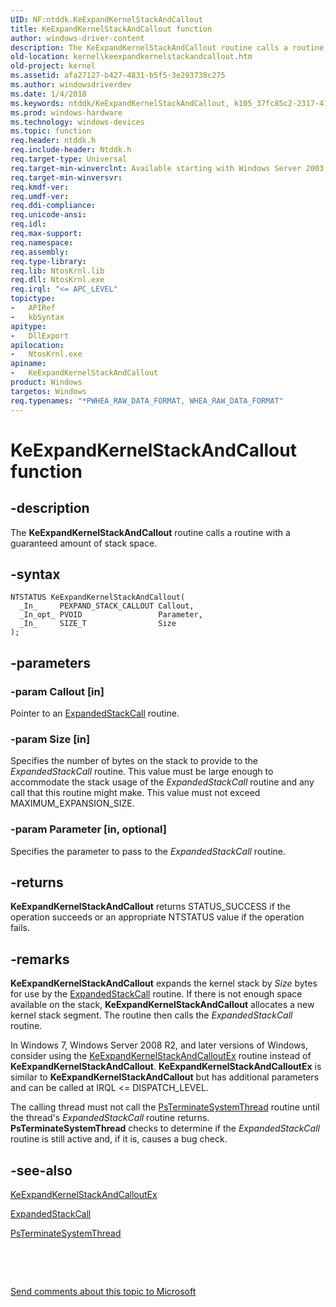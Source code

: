 ```yaml
---
UID: NF:ntddk.KeExpandKernelStackAndCallout
title: KeExpandKernelStackAndCallout function
author: windows-driver-content
description: The KeExpandKernelStackAndCallout routine calls a routine with a guaranteed amount of stack space.
old-location: kernel\keexpandkernelstackandcallout.htm
old-project: kernel
ms.assetid: afa27127-b427-4831-b5f5-3e293738c275
ms.author: windowsdriverdev
ms.date: 1/4/2018
ms.keywords: ntddk/KeExpandKernelStackAndCallout, k105_37fc85c2-2317-41a2-9daa-766c3ccf343f.xml, KeExpandKernelStackAndCallout, KeExpandKernelStackAndCallout routine [Kernel-Mode Driver Architecture], kernel.keexpandkernelstackandcallout
ms.prod: windows-hardware
ms.technology: windows-devices
ms.topic: function
req.header: ntddk.h
req.include-header: Ntddk.h
req.target-type: Universal
req.target-min-winverclnt: Available starting with Windows Server 2003 on x64-based processors, and starting with Windows Vista on all processors.
req.target-min-winversvr: 
req.kmdf-ver: 
req.umdf-ver: 
req.ddi-compliance: 
req.unicode-ansi: 
req.idl: 
req.max-support: 
req.namespace: 
req.assembly: 
req.type-library: 
req.lib: NtosKrnl.lib
req.dll: NtosKrnl.exe
req.irql: "<= APC_LEVEL"
topictype:
-	APIRef
-	kbSyntax
apitype:
-	DllExport
apilocation:
-	NtosKrnl.exe
apiname:
-	KeExpandKernelStackAndCallout
product: Windows
targetos: Windows
req.typenames: "*PWHEA_RAW_DATA_FORMAT, WHEA_RAW_DATA_FORMAT"
---
```


# KeExpandKernelStackAndCallout function


## -description


The <b>KeExpandKernelStackAndCallout</b> routine calls a routine with a guaranteed amount of stack space.


## -syntax


````
NTSTATUS KeExpandKernelStackAndCallout(
  _In_     PEXPAND_STACK_CALLOUT Callout,
  _In_opt_ PVOID                 Parameter,
  _In_     SIZE_T                Size
);
````


## -parameters




### -param Callout [in]

Pointer to an <a href="https://msdn.microsoft.com/library/windows/hardware/ff545494">ExpandedStackCall</a> routine.


### -param Size [in]

Specifies the number of bytes on the stack to provide to the <i>ExpandedStackCall</i> routine. This value must be large enough to accommodate the stack usage of the <i>ExpandedStackCall</i> routine and any call that this routine might make. This value must not exceed MAXIMUM_EXPANSION_SIZE.


### -param Parameter [in, optional]

Specifies the parameter to pass to the <i>ExpandedStackCall</i> routine.


## -returns



<b>KeExpandKernelStackAndCallout</b> returns STATUS_SUCCESS if the operation succeeds or an appropriate NTSTATUS value if the operation fails.




## -remarks



<b>KeExpandKernelStackAndCallout</b> expands the kernel stack by <i>Size</i> bytes for use by the <a href="https://msdn.microsoft.com/library/windows/hardware/ff545494">ExpandedStackCall</a> routine. If there is not enough space available on the stack, <b>KeExpandKernelStackAndCallout</b> allocates a new kernel stack segment. The routine then calls the <i>ExpandedStackCall</i> routine.

In Windows 7, Windows Server 2008 R2, and later versions of Windows, consider using the <a href="https://msdn.microsoft.com/library/windows/hardware/ff552036">KeExpandKernelStackAndCalloutEx</a> routine instead of <b>KeExpandKernelStackAndCallout</b>. <b>KeExpandKernelStackAndCalloutEx</b> is similar to <b>KeExpandKernelStackAndCallout</b> but has additional parameters and can be called at IRQL &lt;= DISPATCH_LEVEL.

The calling thread must not call the <a href="..\wdm\nf-wdm-psterminatesystemthread.md">PsTerminateSystemThread</a> routine until the thread's <i>ExpandedStackCall</i> routine returns. <b>PsTerminateSystemThread</b> checks to determine if the <i>ExpandedStackCall</i> routine is still active and, if it is, causes a bug check.




## -see-also

<a href="https://msdn.microsoft.com/library/windows/hardware/ff552036">KeExpandKernelStackAndCalloutEx</a>



<a href="https://msdn.microsoft.com/library/windows/hardware/ff545494">ExpandedStackCall</a>



<a href="..\wdm\nf-wdm-psterminatesystemthread.md">PsTerminateSystemThread</a>



 

 

<a href="mailto:wsddocfb@microsoft.com?subject=Documentation%20feedback [kernel\kernel]:%20KeExpandKernelStackAndCallout routine%20 RELEASE:%20(1/4/2018)&amp;body=%0A%0APRIVACY STATEMENT%0A%0AWe use your feedback to improve the documentation. We don't use your email address for any other purpose, and we'll remove your email address from our system after the issue that you're reporting is fixed. While we're working to fix this issue, we might send you an email message to ask for more info. Later, we might also send you an email message to let you know that we've addressed your feedback.%0A%0AFor more info about Microsoft's privacy policy, see http://privacy.microsoft.com/en-us/default.aspx." title="Send comments about this topic to Microsoft">Send comments about this topic to Microsoft</a>

